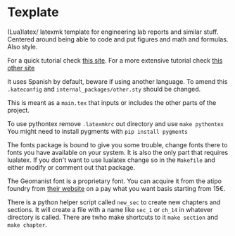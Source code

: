 # Texplate

(Lua)latex/ latexmk template for engineering lab reports and similar stuff.
Centered around being able to code and put figures and math and formulas.
Also style.

For a quick tutorial check [this site](https://latex-tutorial.com/). For a more
extensive tutorial check [this other site](https://www.overleaf.com/learn)


It uses Spanish by default, beware if using another language.
To amend this `.kateconfig` and `internal_packages/other.sty` should be changed.

This is meant as a `main.tex` that inputs or includes the other parts of the
project.

To use pythontex remove `.latexmkrc` out directory and use `make pythontex`
You might need to install pygments with `pip install pygments`

The fonts package is bound to give you some trouble, change fonts there to fonts
you have available on your system. It is also the only part that requires
lualatex. If you don't want to use lualatex change so in the `Makefile` and
either modify or comment out that package.

The Geomanist font is a proprietary font. You can acquire it from the atipo
foundry from [their website](https://www.atipofoundry.com/fonts/geomanist) on a
pay what you want basis starting from 15€.

There is a python helper script called `new_sec` to create new chapters and
sections. It will create a file with a name like `sec_1` or `ch_14` in whatever
directory is called. There are twho make shortcuts to it `make section` and
`make chapter`.
